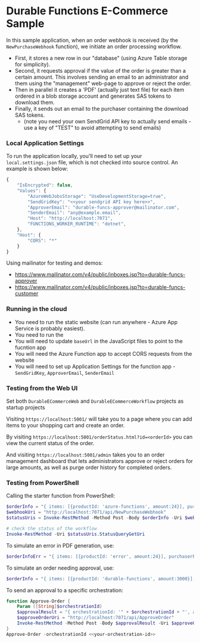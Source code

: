 # Durable Functions E-Commerce Sample

In this sample application, when an order webhook is received (by the `NewPurchaseWebhook` function), we initiate an order processing workflow.

- First, it stores a new row in our "database" (using Azure Table storage for simplicity). 
- Second, it requests approval if the value of the order is greater than a certain amount. This involves sending an email to an administrator and them using the "management" web-page to approve or reject the order.
- Then in parallel it creates a 'PDF' (actually just text file) for each item ordered in a blob storage account and generates SAS tokens to download them. 
- Finally, it sends out an email to the purchaser containing the download SAS tokens.
    - (note you need your own SendGrid API key to actually send emails - use a key of "TEST" to avoid attempting to send emails)

### Local Application Settings

To run the application locally, you'll need to set up your `local.settings.json` file, which is not checked into source control. An example is shown below:

```javascript
{
    "IsEncrypted": false,
    "Values": {
        "AzureWebJobsStorage": "UseDevelopmentStorage=true",
        "SendGridKey": "<<your sendgrid API key here>>",
        "ApproverEmail": "durable-funcs-approver@mailinator.com",
        "SenderEmail": "any@example.email",
        "Host": "http://localhost:7071",
        "FUNCTIONS_WORKER_RUNTIME": "dotnet",
    },
    "Host": {
        "CORS": "*"
    }
}
```

Using mailinator for testing and demos:
- https://www.mailinator.com/v4/public/inboxes.jsp?to=durable-funcs-approver
- https://www.mailinator.com/v4/public/inboxes.jsp?to=durable-funcs-customer

### Running in the cloud
- You need to run the static website (can run anywhere - Azure App Service is probably easiest). 
- You need to run the
- You will need to update `baseUrl` in the JavaScript files to point to the fucntion app
- You will need the Azure Function app to accept CORS requests from the website
- You will need to set up Application Settings for the function app - `SendGridKey`, `ApproverEmail`, `SenderEmail`

### Testing from the Web UI

Set both `DurableECommerceWeb` and `DurableECommerceWorkflow` projects as startup projects

Visiting `https://localhost:5001/` will take you to a page where you can add items to your shopping cart and create an order.

By visiting `https://localhost:5001/orderStatus.html?id=<orderId>` you can view the current status of the order.

And visiting `https://localhost:5001/admin` takes you to an order management dashboard that lets administrators approve or reject orders for large amounts, as well as purge order history for completed orders.

### Testing from PowerShell

Calling the starter function from PowerShell: 

```powershell
$orderInfo = "{ items: [{productId: 'azure-functions', amount:24}], purchaserEmail:'your@email.com' }"
$webhookUri = "http://localhost:7071/api/NewPurchaseWebhook"
$statusUris = Invoke-RestMethod -Method Post -Body $orderInfo -Uri $webhookUri

# check the status of the workflow
Invoke-RestMethod -Uri $statusUris.StatusQueryGetUri
```

To simulate an error in PDF generation, use:
```powershell
$orderInfoErr = "{ items: [{productId: 'error', amount:24}], purchaserEmail:'your@email.com' }"
```

To simulate an order needing approval, use:

```powershell
$orderInfo = "{ items: [{productId: 'durable-functions', amount:3000}], purchaserEmail:'your@email.com' }"
```

To send an approval to a specific orchestration:

```powershell
function Approve-Order {
    Param ([String]$orchestrationId)
    $approvalResult = "{ orchestrationId: '" + $orchestrationId + "', approved:true }"
    $approveOrderUri = "http://localhost:7071/api/ApproveOrder"
    Invoke-RestMethod -Method Post -Body $approvalResult -Uri $approveOrderUri
}
Approve-Order -orchestrationId <<your-orchestration-id>>
```

